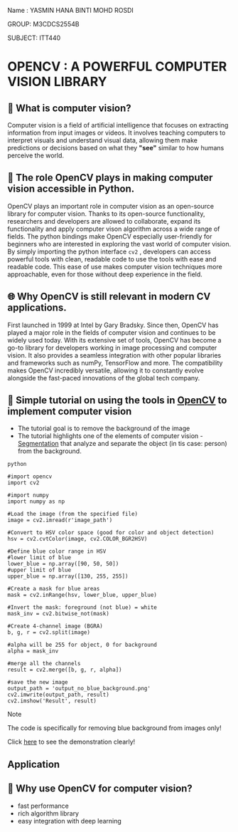 Name :  YASMIN HANA BINTI MOHD ROSDI 

GROUP: M3CDCS2554B

SUBJECT: ITT440

# OPENCV : A POWERFUL COMPUTER VISION LIBRARY

## :brain: What is computer vision?

Computer vision is a field of artificial intelligence that focuses on extracting information from input images or videos. It involves teaching computers to interpret visuals and understand visual data, allowing them make predictions or decisions based on what they **"see"** similar to how humans perceive the world. 


## :memo: The role OpenCV plays in making computer vision accessible in Python.

OpenCV plays an important role in computer vision as an open-source library for computer vision. Thanks to its open-source functionality, researchers and developers are allowed to collaborate, expand its functionality and apply computer vison algorithm across a wide range of fields. The python bindings make OpenCV especially user-friendly for beginners who are interested in exploring the vast world of computer vision. By simply importing the python interface `cv2` , developers can access powerful tools with clean, readable code to use the tools with ease and readable code. This ease of use makes computer vision techniques more approachable, even for those without deep experience in the field. 

## 🌐 Why OpenCV is still relevant in modern CV applications.

First launched in 1999 at Intel by Gary Bradsky. Since then, OpenCV has played a major role in the fields of computer vision and continues to be widely used today. 
With its extensive set of tools, OpenCV has become a go-to library for developers working in image processing and computer vision. It also provides a seamless integration with other popular libraries and frameworks such as numPy, TensorFlow and more. The compatibility makes OpenCV incredibly versatile, allowing it to constantly evolve alongside the fast-paced innovations of the global tech company.


## 🧪 Simple tutorial on using the tools in <ins>OpenCV</ins> to implement computer vision 
+ The tutorial goal is to remove the background of the image
+ The tutorial highlights one of the elements of computer vision - <ins>Segmentation</ins> that analyze and separate the object (in tis case: person) from the background.

```
python

#import opencv
import cv2

#import numpy
import numpy as np

#Load the image (from the specified file)
image = cv2.imread(r'image_path')

#Convert to HSV color space (good for color and object detection)
hsv = cv2.cvtColor(image, cv2.COLOR_BGR2HSV)

#Define blue color range in HSV
#lower limit of blue
lower_blue = np.array([90, 50, 50])  
#upper limit of blue
upper_blue = np.array([130, 255, 255])  

#Create a mask for blue areas
mask = cv2.inRange(hsv, lower_blue, upper_blue) 

#Invert the mask: foreground (not blue) = white
mask_inv = cv2.bitwise_not(mask)

#Create 4-channel image (BGRA)
b, g, r = cv2.split(image)

#alpha will be 255 for object, 0 for background
alpha = mask_inv  

#merge all the channels 
result = cv2.merge([b, g, r, alpha])

#save the new image
output_path = 'output_no_blue_background.png'
cv2.imwrite(output_path, result)
cv2.imshow('Result', result)
```

>[!Note]
>The code is specifically for removing blue background from images only!

Click [here](https://youtu.be/phayb3zSE24) to see the demonstration clearly!

## Application

## 🥇 Why use OpenCV for computer vision?
+ fast performance
+ rich algorithm library
+ easy integration with deep learning





